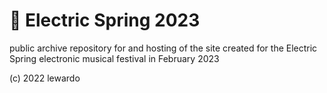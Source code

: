 # 🎵 Electric Spring 2023

public archive repository for and hosting of the site created for the Electric Spring electronic musical festival in February 2023

(c) 2022 lewardo